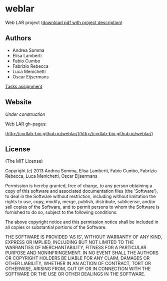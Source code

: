 # weblar

Web LAR project ([download pdf with project description](https://github.com/cvdlab-bio/weblar/blob/master/slides/2013-04-11.pdf?raw=true))

## Authors

* Andrea Somma
* Elisa Lamberti
* Fabio Cumbo
* Fabrizio Rebecca
* Luca Menichetti
* Oscar Eijsermans

[Tasks assignment](https://github.com/cvdlab-bio/weblar/blob/master/projects/README.md)

## Website

*Under construction*

Web LAR gh-pages:

[http://cvdlab-bio.github.io/weblar/](http://cvdlab-bio.github.io/weblar/)

## License

(The MIT License)

Copyright (c) 2013 Andrea Somma, Elisa Lamberti, Fabio Cumbo, Fabrizio Rebecca, Luca Menichetti, Oscar Eijsermans

Permission is hereby granted, free of charge, to any person obtaining
a copy of this software and associated documentation files (the
'Software'), to deal in the Software without restriction, including
without limitation the rights to use, copy, modify, merge, publish,
distribute, sublicense, and/or sell copies of the Software, and to
permit persons to whom the Software is furnished to do so, subject to
the following conditions:

The above copyright notice and this permission notice shall be
included in all copies or substantial portions of the Software.

THE SOFTWARE IS PROVIDED 'AS IS', WITHOUT WARRANTY OF ANY KIND,
EXPRESS OR IMPLIED, INCLUDING BUT NOT LIMITED TO THE WARRANTIES OF
MERCHANTABILITY, FITNESS FOR A PARTICULAR PURPOSE AND NONINFRINGEMENT.
IN NO EVENT SHALL THE AUTHORS OR COPYRIGHT HOLDERS BE LIABLE FOR ANY
CLAIM, DAMAGES OR OTHER LIABILITY, WHETHER IN AN ACTION OF CONTRACT,
TORT OR OTHERWISE, ARISING FROM, OUT OF OR IN CONNECTION WITH THE
SOFTWARE OR THE USE OR OTHER DEALINGS IN THE SOFTWARE.
